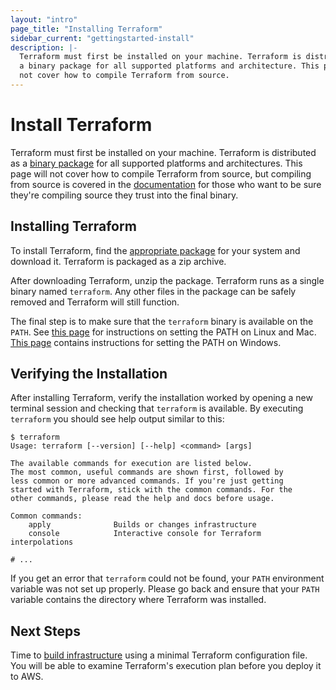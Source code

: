 ```yaml
---
layout: "intro"
page_title: "Installing Terraform"
sidebar_current: "gettingstarted-install"
description: |-
  Terraform must first be installed on your machine. Terraform is distributed as
  a binary package for all supported platforms and architecture. This page will
  not cover how to compile Terraform from source.
---
```


# Install Terraform

Terraform must first be installed on your machine. Terraform is distributed as a
[binary package](/downloads.html) for all supported platforms and architectures.
This page will not cover how to compile Terraform from source, but compiling
from source is covered in the [documentation](/docs/index.html) for those who
want to be sure they're compiling source they trust into the final binary.

## Installing Terraform

To install Terraform, find the [appropriate package](/downloads.html) for your
system and download it. Terraform is packaged as a zip archive.

After downloading Terraform, unzip the package. Terraform runs as a single
binary named `terraform`. Any other files in the package can be safely removed
and Terraform will still function.

The final step is to make sure that the `terraform` binary is available on the `PATH`.
See [this page](https://stackoverflow.com/questions/14637979/how-to-permanently-set-path-on-linux)
for instructions on setting the PATH on Linux and Mac.
[This page](https://stackoverflow.com/questions/1618280/where-can-i-set-path-to-make-exe-on-windows)
contains instructions for setting the PATH on Windows.

## Verifying the Installation

After installing Terraform, verify the installation worked by opening a new
terminal session and checking that `terraform` is available. By executing
`terraform` you should see help output similar to this:

```text
$ terraform
Usage: terraform [--version] [--help] <command> [args]

The available commands for execution are listed below.
The most common, useful commands are shown first, followed by
less common or more advanced commands. If you're just getting
started with Terraform, stick with the common commands. For the
other commands, please read the help and docs before usage.

Common commands:
    apply              Builds or changes infrastructure
    console            Interactive console for Terraform interpolations

# ...
```

If you get an error that `terraform` could not be found, your `PATH` environment
variable was not set up properly. Please go back and ensure that your `PATH`
variable contains the directory where Terraform was installed.

## Next Steps

Time to [build infrastructure](/intro/getting-started/build.html) using a
minimal Terraform configuration file. You will be able to examine Terraform's
execution plan before you deploy it to AWS.
